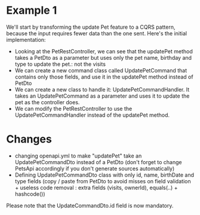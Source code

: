 
# Example 1
We'll start by transforming the update Pet feature to a CQRS pattern, because the input requires fewer data than the one sent.
Here's the initial implementation:
- Looking at the PetRestController, we can see that the updatePet method takes a PetDto as a parameter but uses only the pet name, birthday and type to update the pet.: not the visits
- We can create a new command class called UpdatePetCommand that contains only those fields, and use it in the updatePet method instead of PetDto
- We can create a new class to handle it: UpdatePetCommandHandler. It takes an UpdatePetCommand as a parameter and uses it to update the pet as the controller does.
- We can modify the PetRestController to use the UpdatePetCommandHandler instead of the updatePet method.

# Changes
- changing openapi.yml to make "updatePet" take an UpdatePetCommandDto instead of a PetDto (don't forget to change PetsApi accordingly if you don't generate sources automatically)
- Defining UpdatePetCommandDto class with only id, name, birthDate and type fields (copy / paste from PetDto to avoid misses on field validation + useless code removal : extra fields (visits, ownerId), equals(..) + hashcode())

Please note that the UpdateCommandDto.id field is now mandatory.
